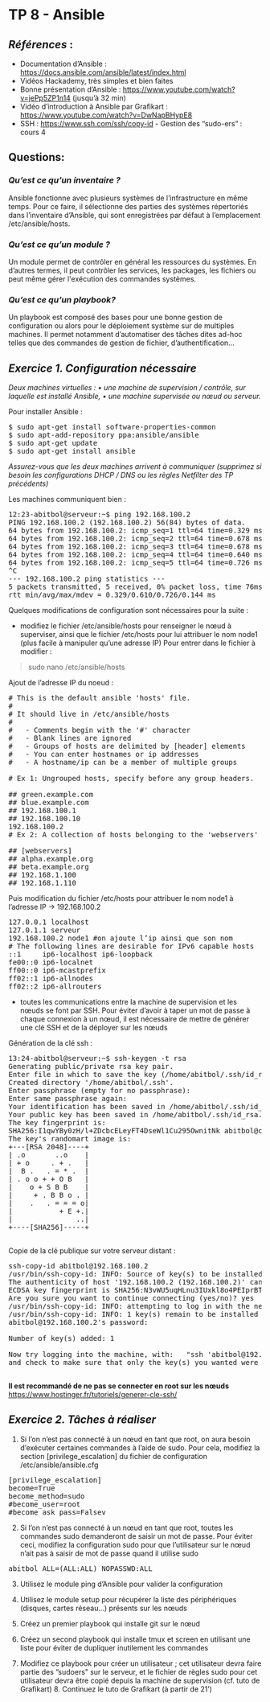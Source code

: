 # TP 8 - Ansible

## *Références* : 
- Documentation d’Ansible : https://docs.ansible.com/ansible/latest/index.html
- Vidéos Hackademy, très simples et bien faites 
- Bonne présentation d’Ansible : https://www.youtube.com/watch?v=jePp5ZP1n14
(jusqu’à 32 min)
- Vidéo d’introduction à Ansible par Grafikart : https://www.youtube.com/watch?v=DwNapBHypE8
- SSH : https://www.ssh.com/ssh/copy-id - Gestion des “sudo-ers” : cours 4

## Questions:
### *Qu’est ce qu’un inventaire ?*

Ansible fonctionne avec plusieurs systèmes de l’infrastructure en même temps. Pour ce faire, il sélectionne des parties des systèmes répertoriés dans l’inventaire d’Ansible, qui sont enregistrées par défaut à l’emplacement /etc/ansible/hosts.

### *Qu’est ce qu’un module ?*

Un module permet de contrôler en général les ressources du systèmes. En d’autres termes, il peut contrôler les services, les packages, les fichiers ou peut même gérer l'exécution des commandes systèmes.

### *Qu’est ce qu’un playbook?*

Un playbook est composé des bases pour une bonne gestion de configuration ou alors pour le déploiement système sur de multiples machines. Il permet notamment d’automatiser des tâches dites ad-hoc telles que des commandes de gestion de fichier, d’authentification...

## *Exercice 1. Configuration nécessaire* 

*Deux machines virtuelles : 
• une machine de supervision / contrôle, sur laquelle est installé Ansible, 
• une machine supervisée ou nœud ou serveur.*

Pour installer Ansible :
<pre>
$ sudo apt-get install software-properties-common
$ sudo apt-add-repository ppa:ansible/ansible
$ sudo apt-get update
$ sudo apt-get install ansible
</pre>

*Assurez-vous que les deux machines arrivent à communiquer (supprimez si besoin les configurations DHCP / DNS ou les règles Netfilter des TP précédents)* 

Les machines communiquent bien :
<pre>
12:23-abitbol@serveur:~$ ping 192.168.100.2
PING 192.168.100.2 (192.168.100.2) 56(84) bytes of data.
64 bytes from 192.168.100.2: icmp_seq=1 ttl=64 time=0.329 ms
64 bytes from 192.168.100.2: icmp_seq=2 ttl=64 time=0.678 ms
64 bytes from 192.168.100.2: icmp_seq=3 ttl=64 time=0.678 ms
64 bytes from 192.168.100.2: icmp_seq=4 ttl=64 time=0.640 ms
64 bytes from 192.168.100.2: icmp_seq=5 ttl=64 time=0.726 ms
^C
--- 192.168.100.2 ping statistics ---
5 packets transmitted, 5 received, 0% packet loss, time 76ms
rtt min/avg/max/mdev = 0.329/0.610/0.726/0.144 ms
</pre>

Quelques modifications de configuration sont nécessaires pour la suite : 

- modifiez le fichier /etc/ansible/hosts pour renseigner le nœud à superviser, ainsi que le fichier /etc/hosts pour lui attribuer le nom node1 (plus facile à manipuler qu’une adresse IP) 
Pour entrer dans le fichier à modifier :

>sudo nano /etc/ansible/hosts

Ajout de l’adresse IP du noeud :
<pre>
# This is the default ansible 'hosts' file.
#
# It should live in /etc/ansible/hosts
#
#   - Comments begin with the '#' character
#   - Blank lines are ignored
#   - Groups of hosts are delimited by [header] elements
#   - You can enter hostnames or ip addresses
#   - A hostname/ip can be a member of multiple groups

# Ex 1: Ungrouped hosts, specify before any group headers.

## green.example.com
## blue.example.com
## 192.168.100.1
## 192.168.100.10
192.168.100.2
# Ex 2: A collection of hosts belonging to the 'webservers' group

## [webservers]
## alpha.example.org
## beta.example.org
## 192.168.1.100
## 192.168.1.110
</pre>

Puis modification du fichier /etc/hosts pour attribuer le nom node1 à l’adresse IP -> 192.168.100.2
<pre>
127.0.0.1 localhost
127.0.1.1 serveur
192.168.100.2 node1 #on ajoute l’ip ainsi que son nom
# The following lines are desirable for IPv6 capable hosts
::1     ip6-localhost ip6-loopback
fe00::0 ip6-localnet
ff00::0 ip6-mcastprefix
ff02::1 ip6-allnodes
ff02::2 ip6-allrouters
</pre>

- toutes les communications entre la machine de supervision et les nœuds se font par SSH. Pour éviter d’avoir à taper un mot de passe à chaque connexion à un nœud, il est nécessaire de mettre de générer une clé SSH et de la déployer sur les nœuds  

Génération de la clé ssh :
<pre>
13:24-abitbol@serveur:~$ ssh-keygen -t rsa
Generating public/private rsa key pair.
Enter file in which to save the key (/home/abitbol/.ssh/id_rsa):
Created directory '/home/abitbol/.ssh'.
Enter passphrase (empty for no passphrase):
Enter same passphrase again:
Your identification has been saved in /home/abitbol/.ssh/id_rsa.
Your public key has been saved in /home/abitbol/.ssh/id_rsa.pub.
The key fingerprint is:
SHA256:I1qwYBy0zH/l+ZDcbcELeyFT4DseWl1Cu295OwnitNk abitbol@client
The key's randomart image is:
+---[RSA 2048]----+
| .o       ..o    |
| + o     . + .   |
|  B .   . = * .  |
| . o o + + O B   |
|    o + S B B    |
|     + . B B o . |
|    .   . = = = o|
|           + E +.|
|               ..|
+----[SHA256]-----+

</pre>

Copie de la clé publique sur votre serveur distant :

<pre>
ssh-copy-id abitbol@192.168.100.2
/usr/bin/ssh-copy-id: INFO: Source of key(s) to be installed: "/home/abitbol/.ssh/id_rsa.pub"
The authenticity of host '192.168.100.2 (192.168.100.2)' can't be established.
ECDSA key fingerprint is SHA256:N3vWU5uqHLnu3IUxkl8o4PEIprBT/mz7Q9LlivnNfA0.
Are you sure you want to continue connecting (yes/no)? yes
/usr/bin/ssh-copy-id: INFO: attempting to log in with the new key(s), to filter out any that are already installed
/usr/bin/ssh-copy-id: INFO: 1 key(s) remain to be installed -- if you are prompted now it is to install the new keys
abitbol@192.168.100.2's password:

Number of key(s) added: 1

Now try logging into the machine, with:   "ssh 'abitbol@192.168.100.2'"
and check to make sure that only the key(s) you wanted were added.

</pre>

**Il est recommandé de ne pas se connecter en root sur les nœuds**
https://www.hostinger.fr/tutoriels/generer-cle-ssh/

## *Exercice 2. Tâches à réaliser*

1. Si l’on n’est pas connecté à un nœud en tant que root, on aura besoin d’exécuter certaines commandes à l’aide de sudo. Pour cela, modifiez la section [privilege_escalation] du fichier de configuration /etc/ansible/ansible.cfg 

<pre>
[privilege_escalation]
become=True
become_method=sudo
#become_user=root
#become_ask_pass=Falsev
</pre>

2. Si l’on n’est pas connecté à un nœud en tant que root, toutes les commandes sudo demanderont de saisir un mot de passe. Pour éviter ceci, modifiez la configuration sudo pour que l’utilisateur sur le nœud n’ait pas à saisir de mot de passe quand il utilise sudo 
<pre>
abitbol ALL=(ALL:ALL) NOPASSWD:ALL
</pre>
3. Utilisez le module ping d’Ansible pour valider la configuration 

4. Utilisez le module setup pour récupérer la liste des périphériques (disques, cartes réseau…) présents sur les nœuds 

5. Créez un premier playbook qui installe git sur le nœud 

6. Créez un second playbook qui installe tmux et screen en utilisant une liste pour éviter de dupliquer inutilement les commandes 

7. Modifiez ce playbook pour créer un utilisateur ; cet utilisateur devra faire partie des ”sudoers” sur le serveur, et le fichier de règles sudo pour cet utilisateur devra être copié depuis la machine de supervision (cf. tuto de Grafikart) 8. Continuez le tuto de Grafikart (à partir de 21’)
